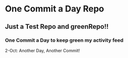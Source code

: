 # One Commit a Day Repo
## Just a Test Repo and greenRepo!!
### One Commit a Day to keep green my activity feed 

2-Oct: Another Day, Another Commit!